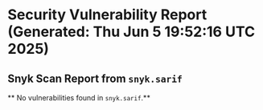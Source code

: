 # Security Vulnerability Report (Generated: Thu Jun  5 19:52:16 UTC 2025)


## Snyk Scan Report from `snyk.sarif`
** No vulnerabilities found in `snyk.sarif`.**
